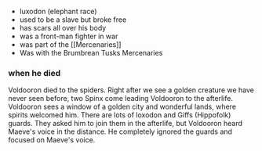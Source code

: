 * luxodon (elephant race)
* used to be a slave but broke free
* has scars all over his body
* was a front-man fighter in war
* was part of the [[Mercenaries]]
* Was with the Brumbrean Tusks Mercenaries

### when he died
Voldooron died to the spiders. Right after we see a golden creature we have never seen before, two Spinx come leading Voldooron to the afterlife. Voldooron sees a window of a golden city and wonderful lands, where spirits welcomed him. There are lots of loxodon and Giffs (Hippofolk) guards. They asked him to join them in the afterlife, but Voldooron heard Maeve's voice in the distance. He completely ignored the guards and focused on Maeve's voice.